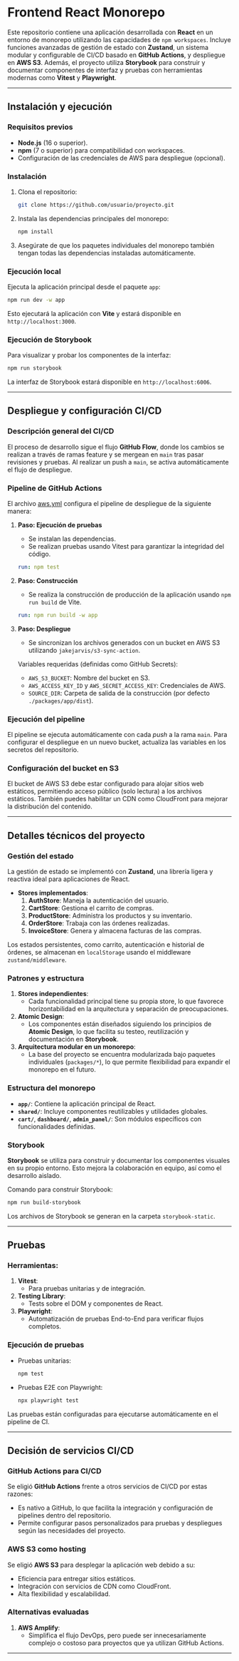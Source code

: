 # Frontend React Monorepo

Este repositorio contiene una aplicación desarrollada con **React** en un entorno de monorepo utilizando las capacidades de `npm workspaces`. Incluye funciones avanzadas de gestión de estado con **Zustand**, un sistema modular y configurable de CI/CD basado en **GitHub Actions**, y despliegue en **AWS S3**. Además, el proyecto utiliza **Storybook** para construir y documentar componentes de interfaz y pruebas con herramientas modernas como **Vitest** y **Playwright**.

---

## **Instalación y ejecución**

### Requisitos previos

- **Node.js** (16 o superior).
- **npm** (7 o superior) para compatibilidad con workspaces.
- Configuración de las credenciales de AWS para despliegue (opcional).

### Instalación

1. Clona el repositorio:

   ```bash
   git clone https://github.com/usuario/proyecto.git
   ```

2. Instala las dependencias principales del monorepo:

   ```bash
   npm install
   ```

3. Asegúrate de que los paquetes individuales del monorepo también tengan todas las dependencias instaladas automáticamente.

### Ejecución local

Ejecuta la aplicación principal desde el paquete `app`:

```bash
npm run dev -w app
```

Esto ejecutará la aplicación con **Vite** y estará disponible en `http://localhost:3000`.

### Ejecución de Storybook

Para visualizar y probar los componentes de la interfaz:

```bash
npm run storybook
```

La interfaz de Storybook estará disponible en `http://localhost:6006`.

---

## **Despliegue y configuración CI/CD**

### **Descripción general del CI/CD**

El proceso de desarrollo sigue el flujo **GitHub Flow**, donde los cambios se realizan a través de ramas feature y se mergean en `main` tras pasar revisiones y pruebas. Al realizar un push a `main`, se activa automáticamente el flujo de despliegue.

### **Pipeline de GitHub Actions**

El archivo [aws.yml](./.github/workflows/aws.yml) configura el pipeline de despliegue de la siguiente manera:

1. **Paso: Ejecución de pruebas**
    - Se instalan las dependencias.
    - Se realizan pruebas usando Vitest para garantizar la integridad del código.

   ```yaml
   run: npm test
   ```

2. **Paso: Construcción**
    - Se realiza la construcción de producción de la aplicación usando `npm run build` de Vite.

   ```yaml
   run: npm run build -w app
   ```

3. **Paso: Despliegue**
    - Se sincronizan los archivos generados con un bucket en AWS S3 utilizando `jakejarvis/s3-sync-action`.

   Variables requeridas (definidas como GitHub Secrets):
    - `AWS_S3_BUCKET`: Nombre del bucket en S3.
    - `AWS_ACCESS_KEY_ID` y `AWS_SECRET_ACCESS_KEY`: Credenciales de AWS.
    - `SOURCE_DIR`: Carpeta de salida de la construcción (por defecto `./packages/app/dist`).

### **Ejecución del pipeline**

El pipeline se ejecuta automáticamente con cada _push_ a la rama `main`. Para configurar el despliegue en un nuevo bucket, actualiza las variables en los secretos del repositorio.

### **Configuración del bucket en S3**

El bucket de AWS S3 debe estar configurado para alojar sitios web estáticos, permitiendo acceso público (solo lectura) a los archivos estáticos. También puedes habilitar un CDN como CloudFront para mejorar la distribución del contenido.

---

## **Detalles técnicos del proyecto**

### **Gestión del estado**

La gestión de estado se implementó con **Zustand**, una librería ligera y reactiva ideal para aplicaciones de React.

- **Stores implementados**:
    1. **AuthStore**: Maneja la autenticación del usuario.
    2. **CartStore**: Gestiona el carrito de compras.
    3. **ProductStore**: Administra los productos y su inventario.
    4. **OrderStore**: Trabaja con las órdenes realizadas.
    5. **InvoiceStore**: Genera y almacena facturas de las compras.

Los estados persistentes, como carrito, autenticación e historial de órdenes, se almacenan en `localStorage` usando el middleware `zustand/middleware`.

### **Patrones y estructura**

1. **Stores independientes**:
    - Cada funcionalidad principal tiene su propia store, lo que favorece horizontabilidad en la arquitectura y separación de preocupaciones.
2. **Atomic Design**:
    - Los componentes están diseñados siguiendo los principios de **Atomic Design**, lo que facilita su testeo, reutilización y documentación en **Storybook**.
3. **Arquitectura modular en un monorepo**:
    - La base del proyecto se encuentra modularizada bajo paquetes individuales (`packages/*`), lo que permite flexibilidad para expandir el monorepo en el futuro.

### **Estructura del monorepo**

- **`app/`**: Contiene la aplicación principal de React.
- **`shared/`**: Incluye componentes reutilizables y utilidades globales.
- **`cart/`**, **`dashboard/`**, **`admin_panel/`**: Son módulos específicos con funcionalidades definidas.

### **Storybook**

**Storybook** se utiliza para construir y documentar los componentes visuales en su propio entorno. Esto mejora la colaboración en equipo, así como el desarrollo aislado.

Comando para construir Storybook:

```bash
npm run build-storybook
```

Los archivos de Storybook se generan en la carpeta `storybook-static`.

---

## **Pruebas**

### **Herramientas**:

1. **Vitest**:
    - Para pruebas unitarias y de integración.
2. **Testing Library**:
    - Tests sobre el DOM y componentes de React.
3. **Playwright**:
    - Automatización de pruebas End-to-End para verificar flujos completos.

### **Ejecución de pruebas**

- Pruebas unitarias:

  ```bash
  npm test
  ```

- Pruebas E2E con Playwright:

  ```bash
  npx playwright test
  ```

Las pruebas están configuradas para ejecutarse automáticamente en el pipeline de CI.

---

## **Decisión de servicios CI/CD**

### GitHub Actions para CI/CD

Se eligió **GitHub Actions** frente a otros servicios de CI/CD por estas razones:

- Es nativo a GitHub, lo que facilita la integración y configuración de pipelines dentro del repositorio.
- Permite configurar pasos personalizados para pruebas y despliegues según las necesidades del proyecto.

### AWS S3 como hosting

Se eligió **AWS S3** para desplegar la aplicación web debido a su:
- Eficiencia para entregar sitios estáticos.
- Integración con servicios de CDN como CloudFront.
- Alta flexibilidad y escalabilidad.

### Alternativas evaluadas
1. **AWS Amplify**:
    - Simplifica el flujo DevOps, pero puede ser innecesariamente complejo o costoso para proyectos que ya utilizan GitHub Actions.

---